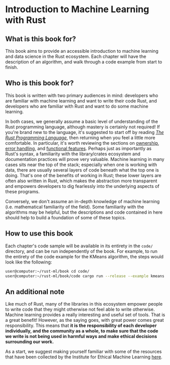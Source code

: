 # Introduction to Machine Learning with Rust

## What is this book for?

This book aims to provide an accessible introduction to machine learning and data science in the Rust ecosystem. Each chapter will have the description of an algorithm, and walk through a code example from start to finish.

## Who is this book for?

This book is written with two primary audiences in mind: developers who are familiar with machine learning and want to write their code Rust, and developers who are familiar with Rust and want to do some machine learning. 

In both cases, we generally assume a basic level of understanding of the Rust programming language, although mastery is certainly not required! If you're brand new to the language, it's suggested to start off by reading [*The Rust Programming Language*](https://doc.rust-lang.org/book/), then returning when you feel a little more comfortable. In particular, it's worth reviewing the sections on [ownership](https://doc.rust-lang.org/book/ch04-00-understanding-ownership.html), [error handling](https://doc.rust-lang.org/book/ch09-00-error-handling.html), and [functional features](https://doc.rust-lang.org/book/ch13-00-functional-features.html). Perhaps just as importantly as Rust's syntax, a familiarity with the library/crates ecosystem and documentation practices will prove very valuable. Machine learning in many cases sits near the top of the stack; especially when one is working with data, there are usually several layers of code beneath what the top one is doing. That's one of the benefits of working in Rust; these lower layers are often also written in Rust, which makes the abstraction more transparent and empowers developers to dig fearlessly into the underlying aspects of these programs.

Conversely, we don't assume an in-depth knowledge of machine learning (i.e. mathematical familiarity of the field). Some familiarity with the algorithms may be helpful, but the descriptions and code contained in here should help to build a foundation of some of these topics.  

## How to use this book

Each chapter's code sample will be available in its entirety in the `code/` directory, and can be run independently of the book. For example, to run the entirety of the code example for the KMeans algorithm, the steps would look like the following:
```bash
user@computer:~/rust-ml/book cd code/
user@computer:~/rust-ml/book/code cargo run --release --example kmeans
```

## An additional note

Like much of Rust, many of the libraries in this ecosystem empower people to write code that they might otherwise not feel able to write otherwise. Machine learning provides a really interesting and useful set of tools. That is a great benefit! However, as the saying goes, with great power comes great responsibility. This means that **it is the responsibility of each developer individually, and the community as a whole, to make sure that the code we write is not being used in harmful ways and make ethical decisions surrounding our work.**

As a start, we suggest making yourself familiar with some of the resources that have been collected by the Institute for Ethical Machine Learning [here](https://github.com/EthicalML/awesome-artificial-intelligence-guidelines). 

